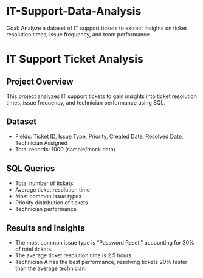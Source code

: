# IT-Support-Data-Analysis
Goal: Analyze a dataset of IT support tickets to extract insights on ticket resolution times, issue frequency, and team performance.

# IT Support Ticket Analysis

## Project Overview
This project analyzes IT support tickets to gain insights into ticket resolution times, issue frequency, and technician performance using SQL.

## Dataset
- Fields: Ticket ID, Issue Type, Priority, Created Date, Resolved Date, Technician Assigned
- Total records: 1000 (sample/mock data)

## SQL Queries
- Total number of tickets
- Average ticket resolution time
- Most common issue types
- Priority distribution of tickets
- Technician performance

## Results and Insights
- The most common issue type is "Password Reset," accounting for 30% of total tickets.
- The average ticket resolution time is 2.5 hours.
- Technician A has the best performance, resolving tickets 20% faster than the average technician.

